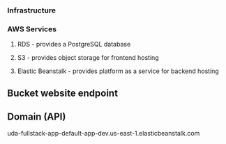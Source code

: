 ### Infrastructure
### AWS Services
1. RDS - provides a PostgreSQL database

2. S3 - provides object storage for frontend hosting

3. Elastic Beanstalk - provides platform as a service for backend hosting


## Bucket website endpoint




## Domain (API)
uda-fullstack-app-default-app-dev.us-east-1.elasticbeanstalk.com
